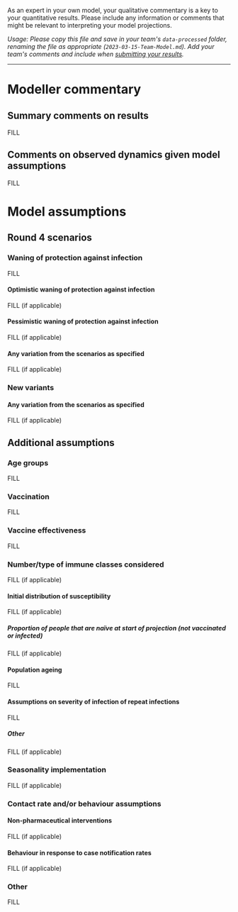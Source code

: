 As an expert in your own model, your qualitative commentary is a key to your quantitative results. Please include any information or comments that might be relevant to interpreting your model projections. 

_Usage: Please copy this file and save in your team's `data-processed` folder, renaming the file as appropriate (`2023-03-15-Team-Model.md`). Add your team's comments and include when [submitting your results](https://github.com/covid19-forecast-hub-europe/covid19-scenario-hub-europe/wiki/Submission-via-GitHub)._

---

# Modeller commentary

## Summary comments on results
FILL

## Comments on observed dynamics given model assumptions
FILL

# Model assumptions

## Round 4 scenarios

### Waning of protection against infection
FILL

#### Optimistic waning of protection against infection 
FILL (if applicable)

#### Pessimistic waning of protection against infection
FILL (if applicable)

#### Any variation from the scenarios as specified
FILL (if applicable)

### New variants

#### Any variation from the scenarios as specified
FILL (if applicable)


## Additional assumptions

### Age groups 
FILL 

### Vaccination
FILL

### Vaccine effectiveness
FILL

### Number/type of immune classes considered
FILL (if applicable)

#### Initial distribution of susceptibility 
FILL (if applicable)

##### Proportion of people that are naïve at start of projection (not vaccinated or infected)
FILL (if applicable)

#### Population ageing 
FILL

#### Assumptions on severity of infection of repeat infections
FILL

##### Other

FILL (if applicable)

### Seasonality implementation

FILL (if applicable)

### Contact rate and/or behaviour assumptions

#### Non-pharmaceutical interventions

FILL (if applicable)

#### Behaviour in response to case notification rates

FILL (if applicable)

### Other

FILL 
